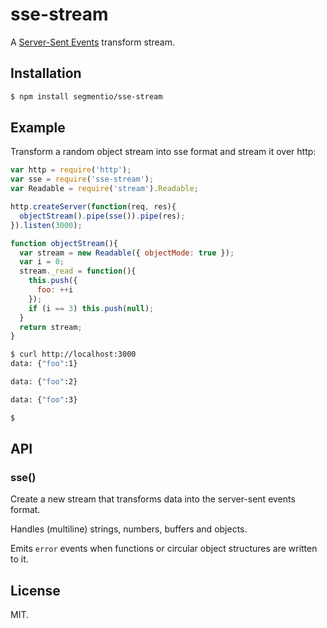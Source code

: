 
# sse-stream

  A [Server-Sent Events](http://www.html5rocks.com/en/tutorials/eventsource/basics/) transform stream.

## Installation

```bash
$ npm install segmentio/sse-stream
```

## Example

  Transform a random object stream into sse format and stream it over http:

```js
var http = require('http');
var sse = require('sse-stream');
var Readable = require('stream').Readable;

http.createServer(function(req, res){
  objectStream().pipe(sse()).pipe(res);
}).listen(3000);

function objectStream(){
  var stream = new Readable({ objectMode: true });
  var i = 0;
  stream._read = function(){
    this.push({
      foo: ++i
    });
    if (i == 3) this.push(null);
  }
  return stream;
}
```

```bash
$ curl http://localhost:3000
data: {"foo":1}

data: {"foo":2}

data: {"foo":3}

$
```

## API

### sse()

  Create a new stream that transforms data into the server-sent events format.

  Handles (multiline) strings, numbers, buffers and objects.

  Emits `error` events when functions or circular object structures are written to it.

## License

  MIT.
